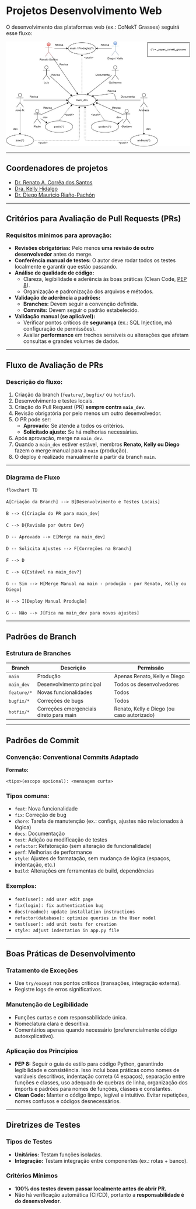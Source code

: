 # Projetos Desenvolvimento Web

O desenvolvimento das plataformas web (ex.: CoNekT Grasses) seguirá esse fluxo:

![CoNekT Grasses UML](https://github.com/SantosRAC/projetos_desenvolvimento_web/blob/fe47a8054bc5b365bc1678dc880fad24afdaae8d/CoNekT%20Grasses/UML/Diagrama%20UML%20-%20CoNekT%20Grasses.jpg)

---

## Coordenadores de projetos

 * [Dr. Renato A. Corrêa dos Santos](https://github.com/SantosRAC)
 * [Dra. Kelly Hidalgo](https://github.com/khidalgo85)
 * [Dr. Diego Mauricio Riaño-Pachón](https://github.com/diriano)

---

## Critérios para Avaliação de Pull Requests (PRs)

### Requisitos mínimos para aprovação:

- **Revisões obrigatórias:** Pelo menos **uma revisão de outro desenvolvedor** antes do merge.
- **Conferência manual de testes:** O autor deve rodar todos os testes localmente e garantir que estão passando.
- **Análise de qualidade de código:**
  - Clareza, legibilidade e aderência às boas práticas (Clean Code, [PEP 8](https://peps.python.org/pep-0008/)).
  - Organização e padronização dos arquivos e métodos.
- **Validação de aderência a padrões:**
  - **Branches:** Devem seguir a convenção definida.
  - **Commits:** Devem seguir o padrão estabelecido.
- **Validação manual (se aplicável):**
  - Verificar pontos críticos de **segurança** (ex.: SQL Injection, má configuração de permissões).
  - Avaliar **performance** em trechos sensíveis ou alterações que afetam consultas e grandes volumes de dados.

---

## Fluxo de Avaliação de PRs

### Descrição do fluxo:

1. Criação da branch (`feature/`, `bugfix/` ou `hotfix/`).
2. Desenvolvimento e testes locais.
3. Criação do Pull Request (PR) **sempre contra `main_dev`**.
4. Revisão obrigatória por pelo menos um outro desenvolvedor.
5. O PR pode ser:
   - **Aprovado:** Se atende a todos os critérios.
   - **Solicitado ajuste:** Se há melhorias necessárias.
6. Após aprovação, merge na `main_dev`.
7. Quando a `main_dev` estiver estável, membros **Renato, Kelly ou Diego** fazem o merge manual para a `main` (produção).
8. O deploy é realizado manualmente a partir da branch `main`.

---

### Diagrama de Fluxo

```mermaid
flowchart TD

A[Criação da Branch] --> B[Desenvolvimento e Testes Locais]

B --> C[Criação do PR para main_dev]

C --> D{Revisão por Outro Dev}

D -- Aprovado --> E[Merge na main_dev]

D -- Solicita Ajustes --> F[Correções na Branch]

F --> D

E --> G{Estável na main_dev?}

G -- Sim --> H[Merge Manual na main - produção - por Renato, Kelly ou Diego]

H --> I[Deploy Manual Produção]

G -- Não --> J[Fica na main_dev para novos ajustes]
```

---

## Padrões de Branch

### Estrutura de Branches

| Branch      | Descrição                               | Permissão                                  |
| ----------- | --------------------------------------- | ------------------------------------------ |
| `main`      | Produção                                | Apenas Renato, Kelly e Diego               |
| `main_dev`  | Desenvolvimento principal               | Todos os desenvolvedores                   |
| `feature/*` | Novas funcionalidades                   | Todos                                      |
| `bugfix/*`  | Correções de bugs                       | Todos                                      |
| `hotfix/*`  | Correções emergenciais direto para main | Renato, Kelly e Diego (ou caso autorizado) |

---

## Padrões de Commit

### Convenção: **Conventional Commits Adaptado**

**Formato:**

```
<tipo>(escopo opcional): <mensagem curta>
```

### Tipos comuns:

- `feat`: Nova funcionalidade
- `fix`: Correção de bug
- `chore`: Tarefa de manutenção (ex.: configs, ajustes não relacionados à lógica)
- `docs`: Documentação
- `test`: Adição ou modificação de testes
- `refactor`: Refatoração (sem alteração de funcionalidade)
- `perf`: Melhorias de performance
- `style`: Ajustes de formatação, sem mudança de lógica (espaços, indentação, etc.)
- `build`: Alterações em ferramentas de build, dependências

### Exemplos:

- `feat(user): add user edit page`
- `fix(login): fix authentication bug`
- `docs(readme): update installation instructions`
- `refactor(database): optimize queries in the User model`
- `test(user): add unit tests for creation`
- `style: adjust indentation in app.py file`

---

## Boas Práticas de Desenvolvimento

### Tratamento de Exceções

- Use `try/except` nos pontos críticos (transações, integração externa).
- Registre logs de erros significativos.

### Manutenção de Legibilidade

- Funções curtas e com responsabilidade única.
- Nomeclatura clara e descritiva.
- Comentários apenas quando necessário (preferencialmente código autoexplicativo).

### Aplicação dos Princípios

- **PEP 8:** Seguir o guia de estilo para código Python, garantindo legibilidade e consistência. Isso inclui boas práticas como nomes de variáveis descritivos, indentação correta (4 espaços), separação entre funções e classes, uso adequado de quebras de linha, organização dos imports e padrões para nomes de funções, classes e constantes.
- **Clean Code:** Manter o código limpo, legível e intuitivo. Evitar repetições, nomes confusos e códigos desnecessários.

---

## Diretrizes de Testes

### Tipos de Testes

- **Unitários:** Testam funções isoladas.
- **Integração:** Testam integração entre componentes (ex.: rotas + banco).

### Critérios Mínimos

- **100% dos testes devem passar localmente antes de abrir PR.**
- Não há verificação automática (CI/CD), portanto a **responsabilidade é do desenvolvedor**.
